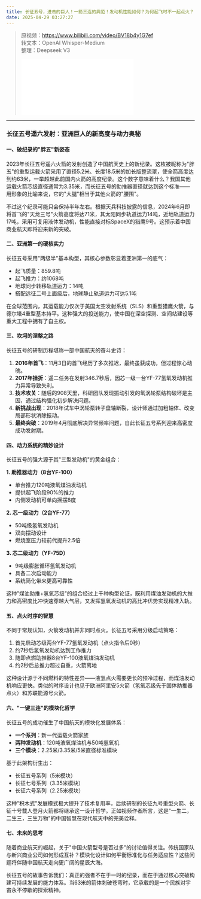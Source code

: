 ```yaml
---
title: 长征五号，进击的巨人！一箭三连的典范！发动机性能如何？为何起飞时不一起点火？
date: 2025-04-29 03:27:27
---
```


> 原视频：https://www.bilibili.com/video/BV18b4y1G7ef<br>转文本：OpenAI Whisper-Medium<br>整理：Deepseek V3
>
> <iframe src="//player.bilibili.com/player.html?bvid=BV18b4y1G7ef&autoplay=0" scrolling="no" border="0" frameborder="no" framespacing="0" allowfullscreen="true"></iframe>

---

### 长征五号遥六发射：亚洲巨人的新高度与动力奥秘

#### 一、破纪录的"胖五"新姿态
2023年长征五号遥六火箭的发射创造了中国航天史上的新纪录。这枚被昵称为"胖五"的重型运载火箭采用了直径5.2米、长度18.5米的加长版整流罩，使全箭高度达到约63米，一举超越此前国内火箭的高度纪录。这个数字意味着什么？我国其他运载火箭芯级直径通常为3.35米，而长征五号的助推器直径就达到这个标准——用形象的比喻来说，它的"大腿"相当于其他火箭的"腰围"。

不过这个纪录可能只会保持半年左右。根据天兵科技披露的信息，2024年6月即将首飞的"天龙三号"火箭高度将达71米，其太阳同步轨道运力14吨，近地轨道运力17吨，采用可复用液体发动机，性能直接对标SpaceX的猎鹰9号。这预示着中国商业航天即将迎来新的突破。

#### 二、亚洲第一的硬核实力
长征五号采用"两级半"基本构型，其核心参数彰显着亚洲第一的底气：
- 起飞质量：859.8吨
- 起飞推力：约1068吨
- 地球同步转移轨道运力：14吨
- 搭配远征二号上面级后，地球静止轨道运力可达5.1吨

在全球范围内，其运载能力仅次于美国太空发射系统（SLS）和重型猎鹰火箭，与德尔塔4重型基本持平。这种强大的投送能力，使中国在深空探测、空间站建设等重大工程中拥有了自主权。

#### 三、坎坷的涅槃之路
长征五号的研制历程堪称一部中国航天的奋斗史诗：
1. **2016年首飞**：11月3日的首飞经历了多次推迟，最终虽获成功，但过程惊心动魄。
2. **2017年挫折**：遥二任务在发射346.7秒后，因芯一级一台YF-77氢氧发动机推力异常导致失利。
3. **技术攻关**：随后的908天里，科研团队发现振动引发的氧涡轮泵结构破坏是主因，通过结构强化初步解决问题。
4. **新挑战出现**：2018年试车中涡轮泵转子盘轴断裂，设计师通过加粗轴体、改变局部形状消除振动。
5. **最终突破**：2019年4月彻底解决异常频率问题，自此长征五号系列迎来高密度成功发射期。

#### 四、动力系统的精妙设计
长征五号的强大源于其"三型发动机"的黄金组合：

**1. 助推器动力（8台YF-100）**
- 单台推力120吨液氧煤油发动机
- 提供起飞阶段90%的推力
- 内侧发动机可单向摇摆8度

**2. 芯一级动力（2台YF-77）**
- 50吨级氢氧发动机
- 双向摆动设计
- 燃烧室压力较前代提升2.5倍

**3. 芯二级动力（YF-75D）**
- 9吨级膨胀循环氢氧发动机
- 具备二次启动能力
- 系统简化带来更高可靠性

这种"煤油助推+氢氧芯级"的组合经过上千种构型论证，既利用煤油发动机的大推力和高密度比冲快速穿越大气层，又发挥氢氧发动机的高比冲优势实现精准入轨。

#### 五、点火时序的智慧
不同于常规认知，火箭发动机并非同时点火。长征五号采用分级启动策略：
1. 首先启动芯级两台YF-77氢氧发动机（点火指令后0秒）
2. 约7秒后氢氧发动机达到工作推力
3. 随即点燃助推器8台YF-100液氧煤油发动机
4. 约2秒后总推力超过自重，火箭离地

这种设计源于不同燃料的特性差异——液氢点火需要更长的预冷过程，而煤油发动机响应更快。类似的时序设计也见于欧洲阿里安5火箭（氢氧芯级先于固体助推器点火）和苏联能源号火箭。

#### 六、"一键三连"的模块化哲学
长征五号的成功催生了中国航天的模块化发展体系：
- **一个系列**：新一代运载火箭家族
- **两种发动机**：120吨液氧煤油机与50吨氢氧机
- **三个模块**：2.25米/3.35米/5米直径标准模块

基于此架构衍生出：
- 长征五号系列（5米模块）
- 长征七号系列（3.35米模块）
- 长征六号系列（2.25米模块）

这种"积木式"发展模式极大提升了技术复用率，后续研制的长征九号重型火箭、长征十号载人登月火箭都将继承这一设计哲学。正如视频作者所言，这是"一生二，二生三，三生万物"的中国智慧在现代航天中的完美诠释。

#### 七、未来的思考
随着商业航天的崛起，关于"中国火箭型号是否过多"的讨论值得关注。传统国家队与新兴商业公司如何形成互补？模块化设计如何平衡标准化与任务适应性？这些问题将伴随中国航天走向更广阔的星辰大海。

长征五号的故事告诉我们：真正的强者不在于一时的纪录，而在于通过核心突破构建可持续发展的能力体系。当63米的箭体刺破苍穹时，它承载的是一个民族对宇宙永不停歇的探索精神。